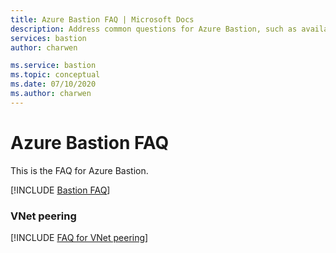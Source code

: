 ```yaml
---
title: Azure Bastion FAQ | Microsoft Docs
description: Address common questions for Azure Bastion, such as availability, how many concurrent sessions are supported, issues around configuration, and pricing.
services: bastion
author: charwen

ms.service: bastion
ms.topic: conceptual
ms.date: 07/10/2020
ms.author: charwen
---
```

# Azure Bastion FAQ

This is the FAQ for Azure Bastion.

[!INCLUDE [Bastion FAQ](../../includes/bastion-faq-include.md)]

### VNet peering

[!INCLUDE [FAQ for VNet peering](../../includes/bastion-faq-peering-include.md)]
